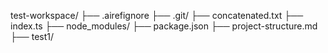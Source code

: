 test-workspace/
  ├── .airefignore
  ├── .git/
  ├── concatenated.txt
  ├── index.ts
  ├── node_modules/
  ├── package.json
  ├── project-structure.md
  ├── test1/
